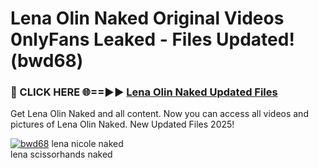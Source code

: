 # Lena Olin Naked Original Videos 0nlyFans Leaked - Files Updated! (bwd68)

<h3>🔴 CLICK HERE 🌐==►► <a href="https://tinyurl.com/up5wt9bj" rel="nofollow">Lena Olin Naked Updated Files</a></h3>

Get Lena Olin Naked and all content. Now you can access all videos and pictures of Lena Olin Naked. New Updated Files 2025!

[![bwd68](https://i.imgur.com/ABiUzMV.gif)](https://tinyurl.com/up5wt9bj)
lena nicole naked<br>
lena scissorhands naked